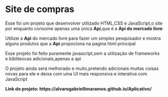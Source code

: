 # Site de compras 
 <main>
        <section class="apresentação">
          
<p>
Esse foi um projeto que desenvolver utilizado HTML,CSS e JavaScript,o site por enquanto consome apenas uma única <b>Api</b>,que é a <b>Api do mercado livre</b>
</p>
<p>
    Utilizei a <b>Api</b> do mercado livre para fazer um simples pesquisador e mostra alguns produtos que a <b>Api</b> propociona na pagina html principal 
</p>
<p> Esse projeto foi feito puramente javascript,sem a utilização de frameworks e bibliteocas adicionais,apenas a api </p>
<p>O projeto ainda será melhorado e muito,pretendo adicionais muitas coisas novas para ele e deixa com uma UI mais responsiva e interativa com JavaScript </p>
<strong> Link do projeto: https://alvarogabriellimaramos.github.io/Aplicativo/
</strong>

</section>
</main>
